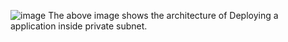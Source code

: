 ![image](https://github.com/muppin/mastering-DevOps/assets/121821200/c83203f9-c854-40cd-93f5-3861ffe7c88e)
The above image shows the architecture of Deploying a application inside private subnet.

